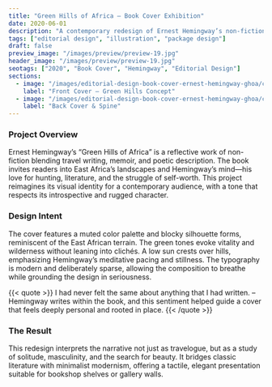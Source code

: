 ```yaml
---
title: "Green Hills of Africa – Book Cover Exhibition"
date: 2020-06-01
description: "A contemporary redesign of Ernest Hemingway’s non-fiction work for an editorial design exhibition."
tags: ["editorial design", "illustration", "package design"]
draft: false
preview_image: "/images/preview/preview-19.jpg"
header_image: "/images/preview/preview-19.jpg"
seotags: ["2020", "Book Cover", "Hemingway", "Editorial Design"]
sections:
  - image: "/images/editorial-design-book-cover-ernest-hemingway-ghoa/content-editorial-design-eh-ghoa-1.jpg"
    label: "Front Cover – Green Hills Concept"
  - image: "/images/editorial-design-book-cover-ernest-hemingway-ghoa/content-editorial-design-eh-ghoa-2.jpg"
    label: "Back Cover & Spine"
---
```


### Project Overview

Ernest Hemingway’s “Green Hills of Africa” is a reflective work of non-fiction blending travel writing, memoir, and poetic description. The book invites readers into East Africa’s landscapes and Hemingway’s mind—his love for hunting, literature, and the struggle of self-worth. This project reimagines its visual identity for a contemporary audience, with a tone that respects its introspective and rugged character.

### Design Intent

The cover features a muted color palette and blocky silhouette forms, reminiscent of the East African terrain. The green tones evoke vitality and wilderness without leaning into clichés. A low sun crests over hills, emphasizing Hemingway’s meditative pacing and stillness. The typography is modern and deliberately sparse, allowing the composition to breathe while grounding the design in seriousness.

{{< quote >}}
I had never felt the same about anything that I had written. – Hemingway writes within the book, and this sentiment helped guide a cover that feels deeply personal and rooted in place.
{{< /quote >}}

### The Result

This redesign interprets the narrative not just as travelogue, but as a study of solitude, masculinity, and the search for beauty. It bridges classic literature with minimalist modernism, offering a tactile, elegant presentation suitable for bookshop shelves or gallery walls.
